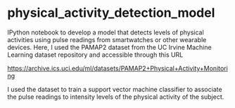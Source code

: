 # physical_activity_detection_model
IPython notebook to develop a model that detects levels of physical activities using pulse readings 
from smartwatches or other wearable devices. Here, I used the PAMAP2 dataset from the UC Irvine
Machine Learning dataset repository and accessible through this URL

https://archive.ics.uci.edu/ml/datasets/PAMAP2+Physical+Activity+Monitoring

I used the dataset to train a support vector machine classifier to associate the pulse readings to
intensity levels of the physical activity of the subject.
